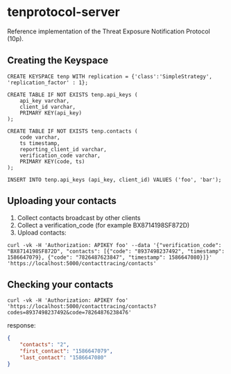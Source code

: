 # tenprotocol-server

Reference implementation of the Threat Exposure Notification Protocol (10p).

## Creating the Keyspace

```cassandraql
CREATE KEYSPACE tenp WITH replication = {'class':'SimpleStrategy', 'replication_factor' : 1};

CREATE TABLE IF NOT EXISTS tenp.api_keys (
    api_key varchar,
    client_id varchar,
    PRIMARY KEY(api_key)
);

CREATE TABLE IF NOT EXISTS tenp.contacts (
    code varchar,
    ts timestamp,
	reporting_client_id varchar,
	verification_code varchar,
    PRIMARY KEY(code, ts)
);

INSERT INTO tenp.api_keys (api_key, client_id) VALUES ('foo', 'bar');
```

## Uploading your contacts

1. Collect contacts broadcast by other clients
2. Collect a verification_code (for example BX8714198SF872D)
3. Upload contacts:

```shell script
curl -vk -H 'Authorization: APIKEY foo' --data '{"verification_code": "BX8714198SF872D", "contacts": [{"code": "8937498237492", "timestamp": 1586647079}, {"code": "7826487623847", "timestamp": 1586647080}]}' 'https://localhost:5000/contacttracing/contacts'
```

## Checking your contacts

```shell script
curl -vk -H 'Authorization: APIKEY foo' 'https://localhost:5000/contacttracing/contacts?codes=8937498237492&code=78264876238476'
```

response:
```json
{
    "contacts": "2",
    "first_contact": "1586647079",
    "last_contact": "1586647080"
}
```
